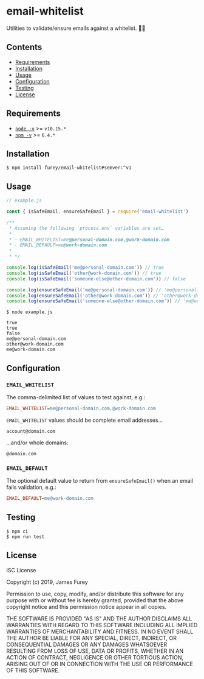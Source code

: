 # email-whitelist

Utilities to validate/ensure emails against a whitelist. 👮‍📧

## Contents

- [Requirements](#requirements)
- [Installation](#installation)
- [Usage](#usage)
- [Configuration](#configuration)
- [Testing](#testing)
- [License](#license)

## Requirements

- [`node -v`](https://nodejs.org/en/download/) >= `v10.15.*`
- [`npm -v`](https://www.npmjs.com/get-npm) >= `6.4.*`

## Installation

```console
$ npm install furey/email-whitelist#semver:^v1
```

## Usage

```JavaScript
// example.js

const { isSafeEmail, ensureSafeEmail } = require('email-whitelist')

/**
 * Assuming the following `process.env` variables are set…
 * 
 * - EMAIL_WHITELIST=me@personal-domain.com,@work-domain.com
 * - EMAIL_DEFAULT=me@work-domain.com
 * 
 * */

console.log(isSafeEmail('me@personal-domain.com')) // true
console.log(isSafeEmail('other@work-domain.com')) // true
console.log(isSafeEmail('someone-else@other-domain.com')) // false

console.log(ensureSafeEmail('me@personal-domain.com')) // 'me@personal-domain.com'
console.log(ensureSafeEmail('other@work-domain.com')) // 'other@work-domain.com'
console.log(ensureSafeEmail('someone-else@other-domain.com')) // 'me@work-domain.com'
```

```console
$ node example.js

true
true
false
me@personal-domain.com
other@work-domain.com
me@work-domain.com
```

## Configuration

### `EMAIL_WHITELIST`

The comma-delimited list of values to test against, e.g.:

```ini
EMAIL_WHITELIST=me@personal-domain.com,@work-domain.com
```

`EMAIL_WHITELIST` values should be complete email addresses…

```
account@domain.com
```

…and/or whole domains:

```
@domain.com
```


### `EMAIL_DEFAULT`

The optional default value to return from `ensureSafeEmail()` when an email fails validation, e.g.:

```ini
EMAIL_DEFAULT=me@work-domain.com
```

## Testing

```console
$ npm ci
$ npm run test
```

## License

ISC License

Copyright (c) 2019, James Furey

Permission to use, copy, modify, and/or distribute this software for any
purpose with or without fee is hereby granted, provided that the above
copyright notice and this permission notice appear in all copies.

THE SOFTWARE IS PROVIDED "AS IS" AND THE AUTHOR DISCLAIMS ALL WARRANTIES
WITH REGARD TO THIS SOFTWARE INCLUDING ALL IMPLIED WARRANTIES OF
MERCHANTABILITY AND FITNESS. IN NO EVENT SHALL THE AUTHOR BE LIABLE FOR
ANY SPECIAL, DIRECT, INDIRECT, OR CONSEQUENTIAL DAMAGES OR ANY DAMAGES
WHATSOEVER RESULTING FROM LOSS OF USE, DATA OR PROFITS, WHETHER IN AN
ACTION OF CONTRACT, NEGLIGENCE OR OTHER TORTIOUS ACTION, ARISING OUT OF
OR IN CONNECTION WITH THE USE OR PERFORMANCE OF THIS SOFTWARE.
